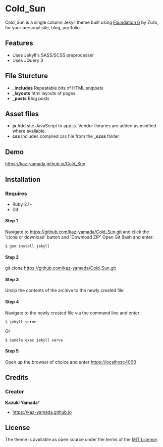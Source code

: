 
# Cold_Sun

Cold_Sun is a single column Jekyll theme built using [Foundation 6](http://foundation.zurb.com/) by Zurb, for your personal site, blog, portfolio.

## Features

 - Uses Jekyll's SASS/SCSS preprocesser
 - Uses JQuery 3

## File Sturcture

 - **_includes** Repeatable bits of HTML snippets
 - **_layouts** html layouts of pages
 - **_posts** Blog posts

## Asset files
 - **js** Add site JavaScript to app.js. Vendor libraries are added as minified where available.
 - **css** Includes compiled css file from the **_scss** folder

## Demo

<https://kaz-yamada.github.io/Cold_Sun>

## Installation

### Requires
- Ruby 2.1+
- Git

#### Step 1

Navigate to https://github.com/kaz-yamada/Cold_Sun.git and click the 'clone or download' button and 'Download ZIP'
Open Git Bash and enter:

```
$ gem install jekyll
```

#### Step 2

git clone https://github.com/kaz-yamada/Cold_Sun.git

#### Step 3

Unzip the contents of the archive to the newly created file

#### Step 4

Navigate to the newly created file via the command line and enter:

```
$ jekyll serve
```

Or

```
$ bundle exec jekyll serve
```

#### Step 5

Open up the browser of choice and enter <https://localhost:4000>

## Credits

### Creator

**Kazuki Yamada***

- <https://kaz-yamada.github.io>

## License

The theme is available as open source under the terms of the [MIT License](https://opensource.org/licenses/MIT).
